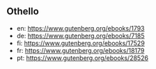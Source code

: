## Othello

- en: https://www.gutenberg.org/ebooks/1793
- de: https://www.gutenberg.org/ebooks/7185
- fi: https://www.gutenberg.org/ebooks/17529
- fr: https://www.gutenberg.org/ebooks/18179
- pt: https://www.gutenberg.org/ebooks/28526